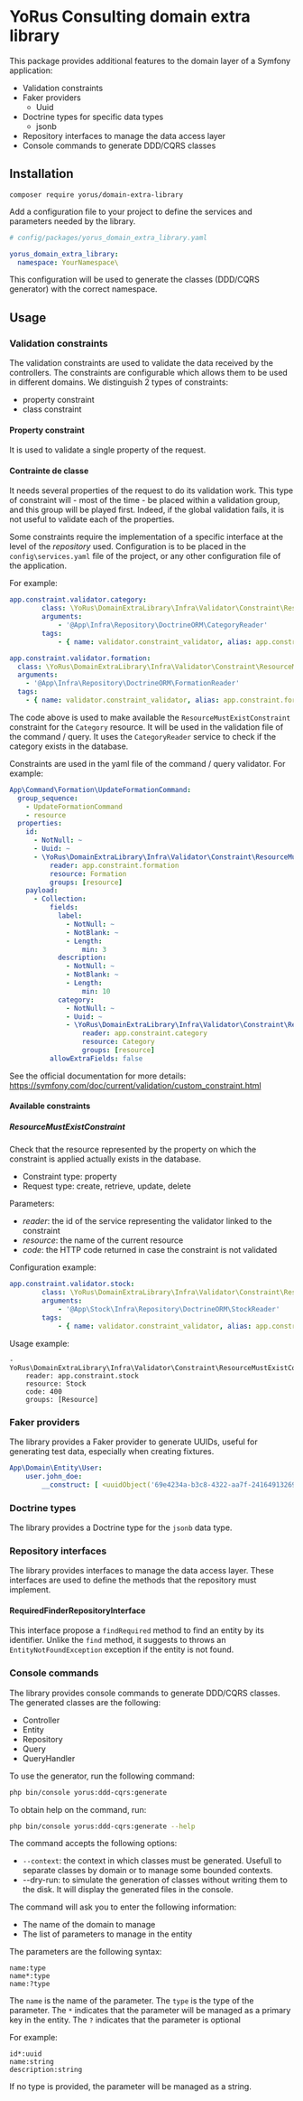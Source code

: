 # YoRus Consulting domain extra library

This package provides additional features to the domain layer of a Symfony application:
- Validation constraints
- Faker providers
    - Uuid
- Doctrine types for specific data types
  - jsonb
- Repository interfaces to manage the data access layer
- Console commands to generate DDD/CQRS classes


## Installation

```
composer require yorus/domain-extra-library
```

Add a configuration file to your project to define the services and parameters needed by the library.

```yaml
# config/packages/yorus_domain_extra_library.yaml

yorus_domain_extra_library:
  namespace: YourNamespace\
```

This configuration will be used to generate the classes (DDD/CQRS generator) with the correct namespace.

## Usage

### Validation constraints

The validation constraints are used to validate the data received by the controllers.
The constraints are configurable which allows them to be used in different domains.
We distinguish 2 types of constraints:

* property constraint
* class constraint

#### Property constraint
It is used to validate a single property of the request.

#### Contrainte de classe
It needs several properties of the request to do its validation work.
This type of constraint will - most of the time - be placed within a validation group, 
and this group will be played first.
Indeed, if the global validation fails, it is not useful to validate each of the properties.

Some constraints require the implementation of a specific interface at the level of the _repository_ used.
Configuration is to be placed in the `config\services.yaml` file of the project, or any other configuration file of the application.

For example:
```yaml
app.constraint.validator.category:
        class: \YoRus\DomainExtraLibrary\Infra\Validator\Constraint\ResourceMustExistConstraintValidator
        arguments:
            - '@App\Infra\Repository\DoctrineORM\CategoryReader'
        tags:
            - { name: validator.constraint_validator, alias: app.constraint.category }

app.constraint.validator.formation:
  class: \YoRus\DomainExtraLibrary\Infra\Validator\Constraint\ResourceMustExistConstraintValidator
  arguments:
    - '@App\Infra\Repository\DoctrineORM\FormationReader'
  tags:
    - { name: validator.constraint_validator, alias: app.constraint.formation }
```
The code above is used to make available the `ResourceMustExistConstraint` constraint for the `Category` resource.
It will be used in the validation file of the command / query.
It uses the `CategoryReader` service to check if the category exists in the database.

Constraints are used in the yaml file of the command / query validator.
For example:
```yaml
App\Command\Formation\UpdateFormationCommand:
  group_sequence:
    - UpdateFormationCommand
    - resource
  properties:
    id:
      - NotNull: ~
      - Uuid: ~
      - \YoRus\DomainExtraLibrary\Infra\Validator\Constraint\ResourceMustExistConstraint:
          reader: app.constraint.formation
          resource: Formation
          groups: [resource]
    payload:
      - Collection:
          fields:
            label:
              - NotNull: ~
              - NotBlank: ~
              - Length:
                  min: 3
            description:
              - NotNull: ~
              - NotBlank: ~
              - Length:
                  min: 10
            category:
              - NotNull: ~
              - Uuid: ~
              - \YoRus\DomainExtraLibrary\Infra\Validator\Constraint\ResourceMustExistConstraint:
                  reader: app.constraint.category
                  resource: Category
                  groups: [resource]
          allowExtraFields: false

```

See the official documentation for more details: https://symfony.com/doc/current/validation/custom_constraint.html

#### Available constraints
##### ResourceMustExistConstraint
Check that the resource represented by the property on which the constraint is applied actually exists in the database.

* Constraint type: property
* Request type: create, retrieve, update, delete

Parameters:

* _reader_: the id of the service representing the validator linked to the constraint
* _resource_: the name of the current resource
* _code_: the HTTP code returned in case the constraint is not validated

Configuration example:

```yaml
app.constraint.validator.stock:
        class: \YoRus\DomainExtraLibrary\Infra\Validator\Constraint\ResourceMustExistConstraintValidator
        arguments:
            - '@App\Stock\Infra\Repository\DoctrineORM\StockReader'
        tags:
            - { name: validator.constraint_validator, alias: app.constraint.stock }
```

Usage example:

```
- YoRus\DomainExtraLibrary\Infra\Validator\Constraint\ResourceMustExistConstraint:
	reader: app.constraint.stock
	resource: Stock
	code: 400
	groups: [Resource]
```

### Faker providers

The library provides a Faker provider to generate UUIDs, useful for generating test data, 
especially when creating fixtures.

```yaml
App\Domain\Entity\User:
    user.john_doe:
        __construct: [ <uuidObject('69e4234a-b3c8-4322-aa7f-24164913269a')>, 'John', 'Doe' ]
```

### Doctrine types

The library provides a Doctrine type for the `jsonb` data type.

### Repository interfaces

The library provides interfaces to manage the data access layer.
These interfaces are used to define the methods that the repository must implement.

#### RequiredFinderRepositoryInterface

This interface propose a `findRequired` method to find an entity by its identifier.
Unlike the `find` method, it suggests to throws an `EntityNotFoundException` exception if the entity is not found.

### Console commands

The library provides console commands to generate DDD/CQRS classes.
The generated classes are the following:
- Controller
- Entity
- Repository
- Query
- QueryHandler

To use the generator, run the following command:

```bash
php bin/console yorus:ddd-cqrs:generate
```

To obtain help on the command, run:

```bash
php bin/console yorus:ddd-cqrs:generate --help
```

The command accepts the following options:
- `--context`: the context in which classes must be generated. Usefull to separate classes by domain 
or to manage some bounded contexts.
- --dry-run: to simulate the generation of classes without writing them to the disk. 
It will display the generated files in the console.

The command will ask you to enter the following information:
- The name of the domain to manage
- The list of parameters to manage in the entity

The parameters are the following syntax:
```
name:type
name*:type
name:?type
```

The `name` is the name of the parameter.
The `type` is the type of the parameter.
The `*` indicates that the parameter will be managed as a primary key in the entity.
The `?` indicates that the parameter is optional

For example:
```
id*:uuid
name:string
description:string
```

If no type is provided, the parameter will be managed as a string.
